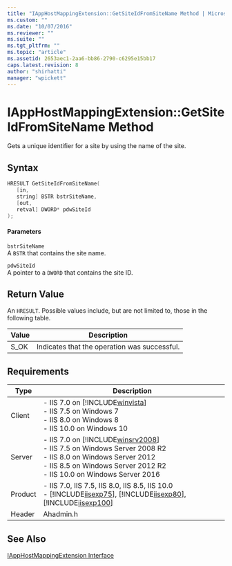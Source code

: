 ```yaml
---
title: "IAppHostMappingExtension::GetSiteIdFromSiteName Method | Microsoft Docs"
ms.custom: ""
ms.date: "10/07/2016"
ms.reviewer: ""
ms.suite: ""
ms.tgt_pltfrm: ""
ms.topic: "article"
ms.assetid: 2653aec1-2aa6-bb86-2790-c6295e15bb17
caps.latest.revision: 8
author: "shirhatti"
manager: "wpickett"
---
```

# IAppHostMappingExtension::GetSiteIdFromSiteName Method
Gets a unique identifier for a site by using the name of the site.  
  
## Syntax  
  
```cpp  
HRESULT GetSiteIdFromSiteName(  
   [in,  
   string] BSTR bstrSiteName,  
   [out,  
   retval] DWORD* pdwSiteId  
);  
```  
  
#### Parameters  
 `bstrSiteName`  
 A `BSTR` that contains the site name.  
  
 `pdwSiteId`  
 A pointer to a `DWORD` that contains the site ID.  
  
## Return Value  
 An `HRESULT`. Possible values include, but are not limited to, those in the following table.  
  
|Value|Description|  
|-----------|-----------------|  
|S_OK|Indicates that the operation was successful.|  
  
## Requirements  
  
|Type|Description|  
|----------|-----------------|  
|Client|-   IIS 7.0 on [!INCLUDE[winvista](../../wmi-provider/includes/winvista-md.md)]<br />-   IIS 7.5 on Windows 7<br />-   IIS 8.0 on Windows 8<br />-   IIS 10.0 on Windows 10|  
|Server|-   IIS 7.0 on [!INCLUDE[winsrv2008](../../wmi-provider/includes/winsrv2008-md.md)]<br />-   IIS 7.5 on Windows Server 2008 R2<br />-   IIS 8.0 on Windows Server 2012<br />-   IIS 8.5 on Windows Server 2012 R2<br />-   IIS 10.0 on Windows Server 2016|  
|Product|-   IIS 7.0, IIS 7.5, IIS 8.0, IIS 8.5, IIS 10.0<br />-   [!INCLUDE[iisexp75](../../web-development-reference/native-code-api-reference/includes/iisexp75-md.md)], [!INCLUDE[iisexp80](../../web-development-reference/native-code-api-reference/includes/iisexp80-md.md)], [!INCLUDE[iisexp100](../../web-development-reference/native-code-api-reference/includes/iisexp100-md.md)]|  
|Header|Ahadmin.h|  
  
## See Also  
 [IAppHostMappingExtension Interface](../../web-development-reference\native-code-api-reference/iapphostmappingextension-interface.md)